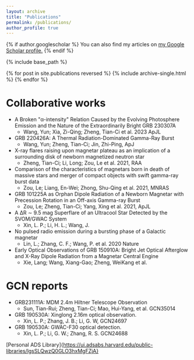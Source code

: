 ```yaml
---
layout: archive
title: "Publications"
permalink: /publications/
author_profile: true
---
```


{% if author.googlescholar %}
  You can also find my articles on <u><a href="{{author.googlescholar}}">my Google Scholar profile</a>.</u>
{% endif %}

{% include base_path %}

{% for post in site.publications reversed %}
  {% include archive-single.html %}
{% endfor %}



Collaborative works
======
* A Broken "α-intensity" Relation Caused by the Evolving Photosphere Emission and the Nature of the Extraordinarily Bright GRB 230307A
  * Wang, Yun; Xia, Zi-Qing; Zheng, Tian-Ci et al. 2023 ApJL
* GRB 220426A: A Thermal Radiation-Dominated Gamma-Ray Burst
  * Wang, Yun; Zheng, Tian-Ci; Jin, Zhi-Ping, ApJ
* X-ray flares raising upon magnetar plateau as an implication of a surrounding disk of newborn magnetized neutron star
  * Zheng, Tian-Ci; Li, Long; Zou, Le et al. 2021, RAA
* Comparison of the characteristics of magnetars born in death of massive stars and merger of compact objects with swift gamma-ray burst data
  * Zou, Le; Liang, En-Wei; Zhong, Shu-Qing et al. 2021, MNRAS
* GRB 101225A as Orphan Dipole Radiation of a Newborn Magnetar with Precession Rotation in an Off-axis Gamma-ray Burst
  * Zou, Le; Zheng, Tian-Ci; Yang, Xing et al. 2021, ApJL
* A ΔR ∼ 9.5 mag Superflare of an Ultracool Star Detected by the SVOM/GWAC System
  * Xin, L. P.; Li, H. L.; Wang, J.
* No pulsed radio emission during a bursting phase of a Galactic magnetar
    * Lin, L.; Zhang, C. F.; Wang, P. et al. 2020 Nature
* Early Optical Observations of GRB 150910A: Bright Jet Optical Afterglow and X-Ray Dipole Radiation from a Magnetar Central Engine
  * Xie, Lang; Wang, Xiang-Gao; Zheng, WeiKang et al.
  


GCN reports
======
* GRB231111A: MDM 2.4m Hiltner Telescope Observation
  * Sun, Tian-Rui; Zheng, Tian-Ci; Mao, Hui-Yang, et al. GCN35014
* GRB 190530A: Xinglong 2.16m optical observation.
  * Xin, L. P.; Zhang, J. B.; Li, G. W, GCN24697
* GRB 190530A: GWAC-F30 optical detection.
  * Xin, L. P.; Li, G. W.; Zhang, R. S. GCN24688

[Personal ADS Library]{https://ui.adsabs.harvard.edu/public-libraries/lgsSLQwzQ0GLO3hxMgFZjA}

